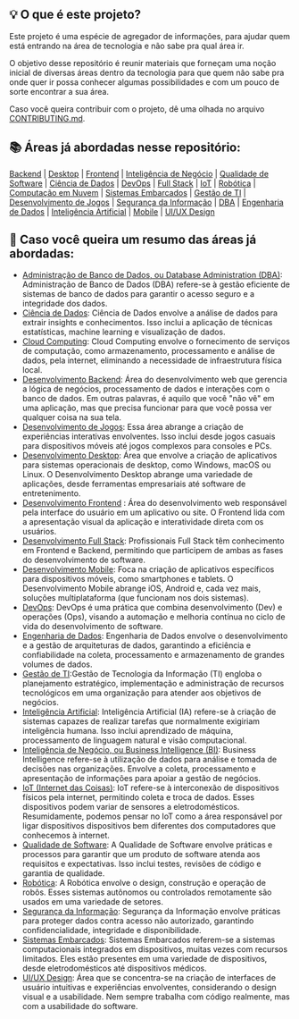 ## 💡 O que é este projeto?

Este projeto é uma espécie de agregador de informações, para ajudar quem está entrando na área de tecnologia e não sabe pra qual área ir. 

O objetivo desse repositório é reunir materiais que forneçam uma noção inicial de diversas áreas dentro da tecnologia para que quem não sabe pra onde quer ir possa conhecer algumas possibilidades e com um pouco de sorte encontrar a sua área.

Caso você queira contribuir com o projeto, dê uma olhada no arquivo [CONTRIBUTING.md](./CONTRIBUTING.md).

## 📚 Áreas já abordadas nesse repositório:

[Backend](areas/backend.md) | [Desktop](areas/desktop.md) | [Frontend](areas/frontend.md) | [Inteligência de Negócio](areas/inteligencia-negocio.md) | [Qualidade de Software](areas/qualidade-software.md) | [Ciência de Dados](areas/ciencia-dados.md) | [DevOps](areas/devops.md) | [Full Stack](areas/fullstack.md) | [IoT](areas/iot.md) | [Robótica](areas/robotica.md) | [Computação em Nuvem](areas/cloud.md) | [Sistemas Embarcados](areas/embarcados.md) | [Gestão de TI](areas/gestao-ti.md) | [Desenvolvimento de Jogos](areas/jogos.md) | [Segurança da Informação](areas/seguranca-informacao.md) | [DBA](areas/dba.md) | [Engenharia de Dados](areas/engenharia-dados.md) | [Inteligência Artificial](areas/inteligencia-artificial.md) | [Mobile](areas/mobile.md) | [UI/UX Design](areas/ui-ux.md)

## 📖 Caso você queira um resumo das áreas já abordadas:

-   [Administração de Banco de Dados, ou Database Administration (DBA)](./areas/dba.md): Administração de Banco de Dados (DBA) refere-se à gestão eficiente de sistemas de banco de dados para garantir o acesso seguro e a integridade dos dados.
-   [Ciência de Dados](./areas/ciencia-dados.md): Ciência de Dados envolve a análise de dados para extrair insights e conhecimentos. Isso inclui a aplicação de técnicas estatísticas, machine learning e visualização de dados.
-   [Cloud Computing](./areas/cloud.md): Cloud Computing envolve o fornecimento de serviços de computação, como armazenamento, processamento e análise de dados, pela internet, eliminando a necessidade de infraestrutura física local.
-   [Desenvolvimento Backend](./areas/backend.md): Área do desenvolvimento web que gerencia a lógica de negócios, processamento de dados e interações com o banco de dados. Em outras palavras, é aquilo que você "não vê" em uma aplicação, mas que precisa funcionar para que você possa ver qualquer coisa na sua tela.
-   [Desenvolvimento de Jogos](./areas/jogos.md): Essa área abrange a criação de experiências interativas envolventes. Isso inclui desde jogos casuais para dispositivos móveis até jogos complexos para consoles e PCs.
-   [Desenvolvimento Desktop](./areas/desktop.md): Área que envolve a criação de aplicativos para sistemas operacionais de desktop, como Windows, macOS ou Linux. O Desenvolvimento Desktop abrange uma variedade de aplicações, desde ferramentas empresariais até software de entretenimento.
-   [Desenvolvimento Frontend](./areas/frontend.md) : Área do desenvolvimento web responsável pela interface do usuário em um aplicativo ou site. O Frontend lida com a apresentação visual da aplicação e interatividade direta com os usuários.
-   [Desenvolvimento Full Stack](./areas/fullstack.md): Profissionais Full Stack têm conhecimento em Frontend e Backend, permitindo que participem de ambas as fases do desenvolvimento de software.
-   [Desenvolvimento Mobile](./areas/mobile.md): Foca na criação de aplicativos específicos para dispositivos móveis, como smartphones e tablets. O Desenvolvimento Mobile abrange iOS, Android e, cada vez mais, soluções multiplataforma (que funcionam nos dois sistemas).
-   [DevOps](./areas/devops.md): DevOps é uma prática que combina desenvolvimento (Dev) e operações (Ops), visando a automação e melhoria contínua no ciclo de vida do desenvolvimento de software.
-   [Engenharia de Dados](./areas/engenharia-dados.md): Engenharia de Dados envolve o desenvolvimento e a gestão de arquiteturas de dados, garantindo a eficiência e confiabilidade na coleta, processamento e armazenamento de grandes volumes de dados.
-   [Gestão de TI](./areas/):Gestão de Tecnologia da Informação (TI) engloba o planejamento estratégico, implementação e administração de recursos tecnológicos em uma organização para atender aos objetivos de negócios.
-   [Inteligência Artificial](./areas/inteligencia-artifical.md): Inteligência Artificial (IA) refere-se à criação de sistemas capazes de realizar tarefas que normalmente exigiriam inteligência humana. Isso inclui aprendizado de máquina, processamento de linguagem natural e visão computacional.
-   [Inteligência de Negócio, ou Business Intelligence (BI)](./areas/inteligencia-negocio.md): Business Intelligence refere-se à utilização de dados para análise e tomada de decisões nas organizações. Envolve a coleta, processamento e apresentação de informações para apoiar a gestão de negócios.
-   [IoT (Internet das Coisas)](./areas/iot.md): IoT refere-se à interconexão de dispositivos físicos pela internet, permitindo coleta e troca de dados. Esses dispositivos podem variar de sensores a eletrodomésticos. Resumidamente, podemos pensar no IoT como a área responsável por ligar dispositivos dispositivos bem diferentes dos computadores que conhecemos à internet.
-   [Qualidade de Software](./areas/qualidade-software.md): A Qualidade de Software envolve práticas e processos para garantir que um produto de software atenda aos requisitos e expectativas. Isso inclui testes, revisões de código e garantia de qualidade.
-   [Robótica](./areas/robotica.md): A Robótica envolve o design, construção e operação de robôs. Esses sistemas autônomos ou controlados remotamente são usados em uma variedade de setores.
-   [Segurança da Informação](./areas/seguranca-informacao.md): Segurança da Informação envolve práticas para proteger dados contra acesso não autorizado, garantindo confidencialidade, integridade e disponibilidade.
-   [Sistemas Embarcados](./areas/embarcados.md): Sistemas Embarcados referem-se a sistemas computacionais integrados em dispositivos, muitas vezes com recursos limitados. Eles estão presentes em uma variedade de dispositivos, desde eletrodomésticos até dispositivos médicos.
-   [UI/UX Design](./areas/ui-ux.md): Área que se concentra-se na criação de interfaces de usuário intuitivas e experiências envolventes, considerando o design visual e a usabilidade. Nem sempre trabalha com código realmente, mas com a usabilidade do software.
